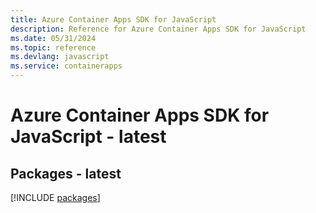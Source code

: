 ```yaml
---
title: Azure Container Apps SDK for JavaScript
description: Reference for Azure Container Apps SDK for JavaScript
ms.date: 05/31/2024
ms.topic: reference
ms.devlang: javascript
ms.service: containerapps
---
```

# Azure Container Apps SDK for JavaScript - latest
## Packages - latest
[!INCLUDE [packages](container-apps-index.md)]